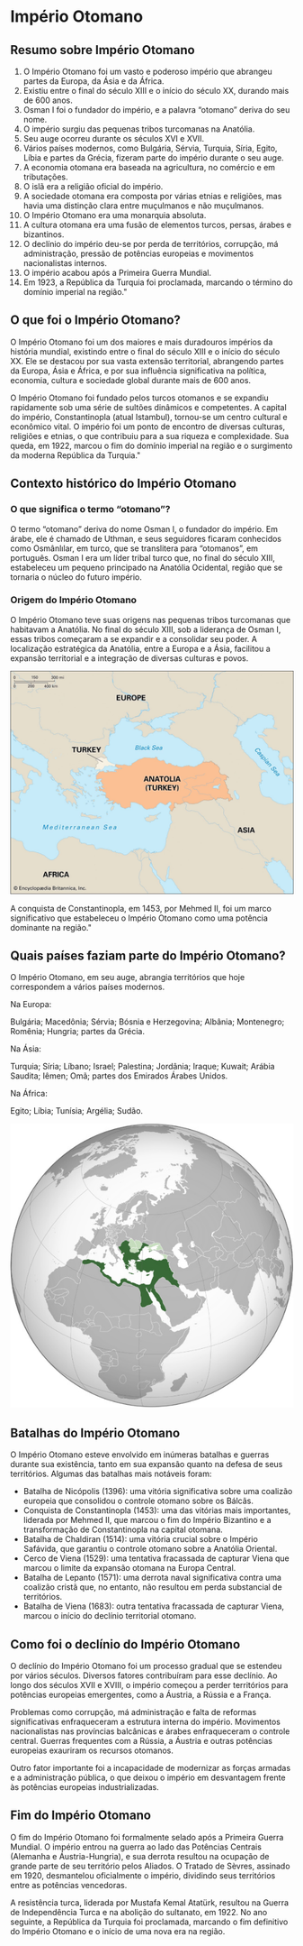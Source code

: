 # Império Otomano

## Resumo sobre Império Otomano

1. O Império Otomano foi um vasto e poderoso império que abrangeu partes da Europa, da Ásia e da África.
2. Existiu entre o final do século XIII e o início do século XX, durando mais de 600 anos.
3. Osman I foi o fundador do império, e a palavra “otomano” deriva do seu nome.
4. O império surgiu das pequenas tribos turcomanas na Anatólia.
5. Seu auge ocorreu durante os séculos XVI e XVII.
6. Vários países modernos, como Bulgária, Sérvia, Turquia, Síria, Egito, Líbia e partes da Grécia, fizeram parte do império durante o seu auge.
7. A economia otomana era baseada na agricultura, no comércio e em tributações.
8. O islã era a religião oficial do império.
9. A sociedade otomana era composta por várias etnias e religiões, mas havia uma distinção clara entre muçulmanos e não muçulmanos.
10. O Império Otomano era uma monarquia absoluta.
11. A cultura otomana era uma fusão de elementos turcos, persas, árabes e bizantinos.
12. O declínio do império deu-se por perda de territórios, corrupção, má administração, pressão de potências europeias e movimentos nacionalistas internos.
13. O império acabou após a Primeira Guerra Mundial.
14. Em 1923, a República da Turquia foi proclamada, marcando o término do domínio imperial na região."

## O que foi o Império Otomano?

O Império Otomano foi um dos maiores e mais duradouros impérios da história mundial, existindo entre o final do século XIII e o início do século XX. Ele se destacou por sua vasta extensão territorial, abrangendo partes da Europa, Ásia e África, e por sua influência significativa na política, economia, cultura e sociedade global durante mais de 600 anos.

O Império Otomano foi fundado pelos turcos otomanos e se expandiu rapidamente sob uma série de sultões dinâmicos e competentes. A capital do império, Constantinopla (atual Istambul), tornou-se um centro cultural e econômico vital. O império foi um ponto de encontro de diversas culturas, religiões e etnias, o que contribuiu para a sua riqueza e complexidade. Sua queda, em 1922, marcou o fim do domínio imperial na região e o surgimento da moderna República da Turquia."

## Contexto histórico do Império Otomano

### O que significa o termo “otomano”?

O termo “otomano” deriva do nome Osman I, o fundador do império. Em árabe, ele é chamado de Uthman, e seus seguidores ficaram conhecidos como Osmânlılar, em turco, que se translitera para “otomanos”, em português. Osman I era um líder tribal turco que, no final do século XIII, estabeleceu um pequeno principado na Anatólia Ocidental, região que se tornaria o núcleo do futuro império.

### Origem do Império Otomano

O Império Otomano teve suas origens nas pequenas tribos turcomanas que habitavam a Anatólia. No final do século XIII, sob a liderança de Osman I, essas tribos começaram a se expandir e a consolidar seu poder. A localização estratégica da Anatólia, entre a Europa e a Ásia, facilitou a expansão territorial e a integração de diversas culturas e povos.

![Mapa da Anatolia](images/anatolia.jpg)

A conquista de Constantinopla, em 1453, por Mehmed II, foi um marco significativo que estabeleceu o Império Otomano como uma potência dominante na região."

## Quais países faziam parte do Império Otomano?

O Império Otomano, em seu auge, abrangia territórios que hoje correspondem a vários países modernos.

Na Europa:

Bulgária;
Macedônia;
Sérvia;
Bósnia e Herzegovina;
Albânia;
Montenegro;
Romênia;
Hungria;
partes da Grécia.

Na Ásia:

Turquia;
Síria;
Líbano;
Israel;
Palestina;
Jordânia;
Iraque;
Kuwait;
Arábia Saudita;
Iêmen;
Omã;
partes dos Emirados Árabes Unidos.

Na África:

Egito;
Líbia;
Tunísia;
Argélia;
Sudão.

![Mapa](images/imperio-otomano.jpg)

## Batalhas do Império Otomano

O Império Otomano esteve envolvido em inúmeras batalhas e guerras durante sua existência, tanto em sua expansão quanto na defesa de seus territórios. Algumas das batalhas mais notáveis foram:

- Batalha de Nicópolis (1396): uma vitória significativa sobre uma coalizão europeia que consolidou o controle otomano sobre os Bálcãs.
- Conquista de Constantinopla (1453): uma das vitórias mais importantes, liderada por Mehmed II, que marcou o fim do Império Bizantino e a transformação de Constantinopla na capital otomana.
- Batalha de Chaldiran (1514): uma vitória crucial sobre o Império Safávida, que garantiu o controle otomano sobre a Anatólia Oriental.
- Cerco de Viena (1529): uma tentativa fracassada de capturar Viena que marcou o limite da expansão otomana na Europa Central.
- Batalha de Lepanto (1571): uma derrota naval significativa contra uma coalizão cristã que, no entanto, não resultou em perda substancial de territórios.
- Batalha de Viena (1683): outra tentativa fracassada de capturar Viena, marcou o início do declínio territorial otomano.

## Como foi o declínio do Império Otomano

O declínio do Império Otomano foi um processo gradual que se estendeu por vários séculos. Diversos fatores contribuíram para esse declínio. Ao longo dos séculos XVII e XVIII, o império começou a perder territórios para potências europeias emergentes, como a Áustria, a Rússia e a França.

Problemas como corrupção, má administração e falta de reformas significativas enfraqueceram a estrutura interna do império. Movimentos nacionalistas nas províncias balcânicas e árabes enfraqueceram o controle central. Guerras frequentes com a Rússia, a Áustria e outras potências europeias exauriram os recursos otomanos.

Outro fator importante foi a incapacidade de modernizar as forças armadas e a administração pública, o que deixou o império em desvantagem frente às potências europeias industrializadas.

## Fim do Império Otomano

O fim do Império Otomano foi formalmente selado após a Primeira Guerra Mundial. O império entrou na guerra ao lado das Potências Centrais (Alemanha e Áustria-Hungria), e sua derrota resultou na ocupação de grande parte de seu território pelos Aliados. O Tratado de Sèvres, assinado em 1920, desmantelou oficialmente o império, dividindo seus territórios entre as potências vencedoras.

A resistência turca, liderada por Mustafa Kemal Atatürk, resultou na Guerra de Independência Turca e na abolição do sultanato, em 1922. No ano seguinte, a República da Turquia foi proclamada, marcando o fim definitivo do Império Otomano e o início de uma nova era na região.
